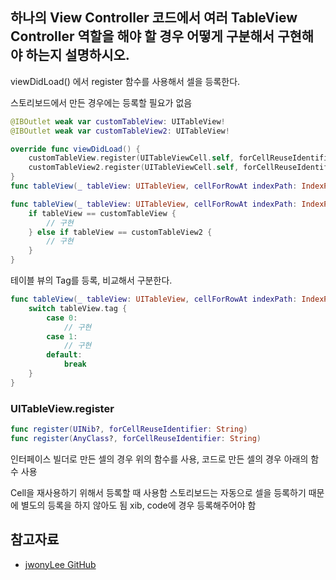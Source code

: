 ## 하나의 View Controller 코드에서 여러 TableView Controller 역할을 해야 할 경우 어떻게 구분해서 구현해야 하는지 설명하시오.

viewDidLoad() 에서 register 함수를 사용해서 셀을 등록한다.

스토리보드에서 만든 경우에는 등록할 필요가 없음
```swift
@IBOutlet weak var customTableView: UITableView!
@IBOutlet weak var customTableView2: UITableView!

override func viewDidLoad() {
	customTableView.register(UITableViewCell.self, forCellReuseIdentifier: "cell")
	customTableView2.register(UITableViewCell.self, forCellReuseIdentifier: "cell")
}
func tableView(_ tableView: UITableView, cellForRowAt indexPath: IndexPath) -> UITableViewCell 에서 파라미터로 받는 tableView를 객체 비교를 통해 구분한다.

func tableView(_ tableView: UITableView, cellForRowAt indexPath: IndexPath) -> UITableViewCell {
    if tableView == customTableView {
        // 구현		
    } else if tableView == customTableView2 {
        // 구현
    }
}
```

테이블 뷰의 Tag를 등록, 비교해서 구분한다.

```swift
func tableView(_ tableView: UITableView, cellForRowAt indexPath: IndexPath) -> UITableViewCell {
    switch tableView.tag {
        case 0:
            // 구현
        case 1:
            // 구현
        default: 
            break
    }
}
```

### UITableView.register
```swift
func register(UINib?, forCellReuseIdentifier: String)
func register(AnyClass?, forCellReuseIdentifier: String)
```

인터페이스 빌더로 만든 셀의 경우 위의 함수를 사용, 코드로 만든 셀의 경우 아래의 함수 사용

Cell을 재사용하기 위해서 등록할 때 사용함
스토리보드는 자동으로 셀을 등록하기 때문에 별도의 등록을 하지 않아도 됨
xib, code에 경우 등록해주어야 함

## 참고자료
- [jwonyLee GitHub](https://github.com/jwonyLee/TIL/blob/master/iOS/Interview/two-TableView.md)